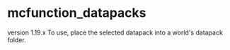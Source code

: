 # mcfunction_datapacks
version 1.19.x
To use, place the selected datapack into a world's datapack folder.
